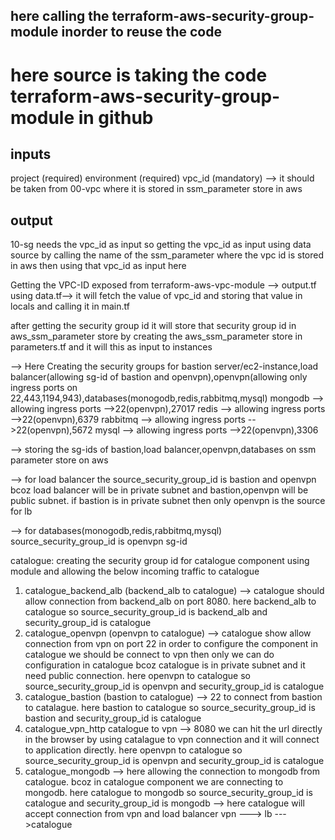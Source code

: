 ## here calling the terraform-aws-security-group-module inorder to reuse the code
# here source is taking the code terraform-aws-security-group-module in github
 
 ## inputs
 project (required)
 environment (required)
 vpc_id (mandatory) --> it should be taken from 00-vpc where it is stored in ssm_parameter store in aws

## output
10-sg needs the vpc_id as input so getting the vpc_id as input using data source by calling the name of the ssm_parameter where the vpc id is stored in aws then using that vpc_id as input here 

Getting the VPC-ID exposed from terraform-aws-vpc-module --> output.tf 
using data.tf--> it will fetch the value of vpc_id and storing that value in locals and calling it in main.tf

after getting the security group id it will store that security group id  in aws_ssm_parameter store by creating the aws_ssm_parameter store in parameters.tf and it will this as input to instances


--> Here Creating the security groups for bastion server/ec2-instance,load balancer(allowing sg-id of bastion and openvpn),openvpn(allowing only ingress ports on 22,443,1194,943),databases(monogodb,redis,rabbitmq,mysql)
mongodb --> allowing ingress ports -->22(openvpn),27017
redis --> allowing ingress ports -->22(openvpn),6379
rabbitmq --> allowing ingress ports -->22(openvpn),5672
mysql --> allowing ingress ports -->22(openvpn),3306

--> storing the sg-ids of bastion,load balancer,openvpn,databases on ssm parameter store on aws

--> for load balancer the source_security_group_id is bastion and openvpn bcoz load balancer will be in private subnet and bastion,openvpn will be public subnet. if bastion is in private subnet then only openvpn is the source for lb

--> for databases(monogodb,redis,rabbitmq,mysql) source_security_group_id is openvpn sg-id

catalogue:
creating the security group id for catalogue component using module and allowing the below incoming traffic to catalogue
1. catalogue_backend_alb (backend_alb to catalogue) --> catalogue should allow connection from backend_alb on port 8080. here backend_alb to catalogue so source_security_group_id is backend_alb and security_group_id is catalogue
2. catalogue_openvpn (openvpn to catalogue) --> catalogue show allow connection from vpn on port 22 in order to configure the component in catalogue we should be connect to vpn then only we can do configuration in catalogue bcoz catalogue is in private subnet and it need public connection. here openvpn to catalogue so source_security_group_id is openvpn and security_group_id is catalogue
3. catalogue_bastion (bastion to catalogue) --> 22 to connect from bastion to catalague. here bastion to catalogue so source_security_group_id is bastion and security_group_id is catalogue
4. catalogue_vpn_http catalogue to vpn --> 8080 we can hit the url directly in the browser by using catalague to vpn connection and it will connect to application directly. here openvpn to catalogue so source_security_group_id is openvpn and security_group_id is catalogue
5. catalogue_mongodb --> here allowing the connection to mongodb from catalogue. bcoz in catalogue component we are connecting to mongodb. here catalogue to mongodb so source_security_group_id is catalogue and security_group_id is mongodb
--> here catalogue will accept connection from vpn and load balancer vpn ---> lb --->catalogue